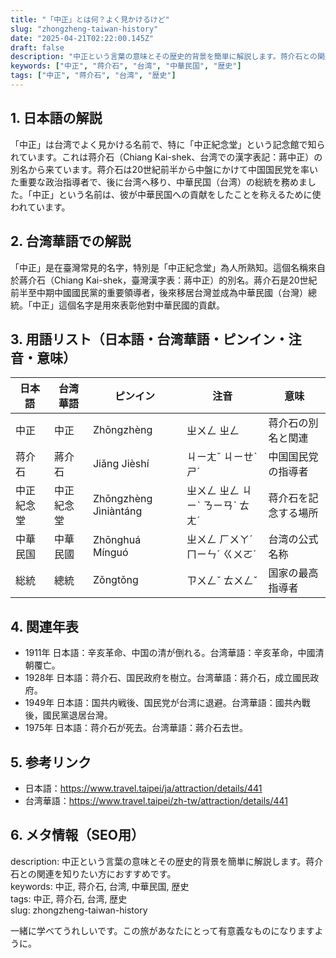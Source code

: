 ```yaml
---
title: "「中正」とは何？よく見かけるけど"
slug: "zhongzheng-taiwan-history"
date: "2025-04-21T02:22:00.145Z"
draft: false
description: "中正という言葉の意味とその歴史的背景を簡単に解説します。蒋介石との関連を知りたい方におすすめです。"
keywords: ["中正", "蒋介石", "台湾", "中華民国", "歴史"]
tags: ["中正", "蒋介石", "台湾", "歴史"]
---
```


## 1. 日本語の解説  
「中正」は台湾でよく見かける名前で、特に「中正紀念堂」という記念館で知られています。これは蒋介石（Chiang Kai-shek、台湾での漢字表記：蔣中正）の別名から来ています。蒋介石は20世紀前半から中盤にかけて中国国民党を率いた重要な政治指導者で、後に台湾へ移り、中華民国（台湾）の総統を務めました。「中正」という名前は、彼が中華民国への貢献をしたことを称えるために使われています。

## 2. 台湾華語での解説  
「中正」是在臺灣常見的名字，特別是「中正紀念堂」為人所熟知。這個名稱來自於蔣介石（Chiang Kai-shek，臺灣漢字表：蔣中正）的別名。蔣介石是20世紀前半至中期中國國民黨的重要領導者，後來移居台灣並成為中華民國（台灣）總統。「中正」這個名字是用來表彰他對中華民國的貢獻。

## 3. 用語リスト（日本語・台湾華語・ピンイン・注音・意味）  
| 日本語   | 台湾華語       | ピンイン       | 注音       | 意味                       |
|----------|---------------|---------------|-----------|--------------------------|
| 中正     | 中正          | Zhōngzhèng   | ㄓㄨㄥ ㄓㄥ | 蒋介石の別名と関連         |
| 蒋介石   | 蔣介石        | Jiǎng Jièshí | ㄐㄧㄤˇ ㄐㄧㄝˋ ㄕˊ | 中国国民党の指導者         |
| 中正紀念堂 | 中正紀念堂   | Zhōngzhèng Jìniàntáng | ㄓㄨㄥ ㄓㄥ ㄐㄧˋ ㄋㄧㄢˋ ㄊㄤˊ | 蒋介石を記念する場所       |
| 中華民国 | 中華民國      | Zhōnghuá Mínguó | ㄓㄨㄥ ㄏㄨㄚˊ ㄇㄧㄣˊ ㄍㄨㄛˊ | 台湾の公式名称             |
| 総統     | 總統          | Zǒngtǒng     | ㄗㄨㄥˇ ㄊㄨㄥˇ | 国家の最高指導者           |

## 4. 関連年表  
- 1911年 日本語：辛亥革命、中国の清が倒れる。台湾華語：辛亥革命，中國清朝覆亡。
- 1928年 日本語：蒋介石、国民政府を樹立。台湾華語：蔣介石，成立國民政府。
- 1949年 日本語：国共内戦後、国民党が台湾に退避。台湾華語：國共內戰後，國民黨退居台灣。
- 1975年 日本語：蒋介石が死去。台湾華語：蔣介石去世。

## 5. 参考リンク  
- 日本語：https://www.travel.taipei/ja/attraction/details/441  
- 台湾華語：https://www.travel.taipei/zh-tw/attraction/details/441  

## 6. メタ情報（SEO用）  
description: 中正という言葉の意味とその歴史的背景を簡単に解説します。蒋介石との関連を知りたい方におすすめです。  
keywords: 中正, 蒋介石, 台湾, 中華民国, 歴史  
tags: 中正, 蒋介石, 台湾, 歴史  
slug: zhongzheng-taiwan-history  

一緒に学べてうれしいです。この旅があなたにとって有意義なものになりますように。
